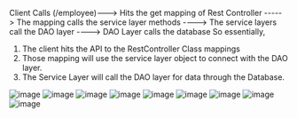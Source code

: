 Client Calls (/employee)---> Hits the get mapping of Rest Controller -----> The mapping calls the service layer methods
----> The service layers call the DAO layer ----> DAO Layer calls the database
So essentially,
1. The client hits the API to the RestController Class mappings
2. Those mapping will use the service layer object to connect with the DAO layer.
3. The Service Layer will call the DAO layer for data through the Database.
   
![image](https://github.com/user-attachments/assets/8b3c2d88-6dc9-40e2-8ef7-056923001275)
![image](https://github.com/user-attachments/assets/d9bf6fde-78d9-43f8-ab5b-8695368b660f)
![image](https://github.com/user-attachments/assets/fcf4a75d-d132-4f7d-acae-d562ab1d1b60)
![image](https://github.com/user-attachments/assets/95205b0b-8195-4536-95bb-b803f5dc08a7)
![image](https://github.com/user-attachments/assets/db1b0171-2b3f-4477-ac25-3f6fce5eda5c)
![image](https://github.com/user-attachments/assets/eb44a7ba-9875-45f8-a687-23e843fba7e8)
![image](https://github.com/user-attachments/assets/0484aef3-2549-48a1-a32d-feeaf6e93834)
![image](https://github.com/user-attachments/assets/f1f15042-10ae-4004-9b6f-2101c91b2ed6)
![image](https://github.com/user-attachments/assets/86fa90b6-5f90-4b9d-ba9e-e39f703bab6e)

